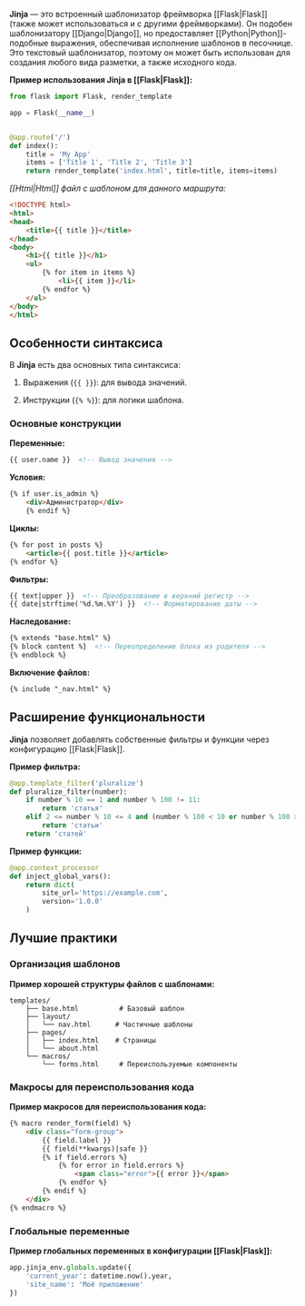 **Jinja** — это встроенный шаблонизатор фреймворка [[Flask|Flask]] (также может использоваться и с другими фреймворками). Он подобен шаблонизатору [[Django|Django]], но предоставляет [[Python|Python]]-подобные выражения, обеспечивая исполнение шаблонов в песочнице. Это текстовый шаблонизатор, поэтому он может быть использован для создания любого вида разметки, а также исходного кода.

**Пример использования Jinja в [[Flask|Flask]]:**

```Python
from flask import Flask, render_template

app = Flask(__name__)


@app.route('/')
def index():
    title = 'My App'
    items = ['Title 1', 'Title 2', 'Title 3']
    return render_template('index.html', title=title, items=items)
```

*[[Html|Html]] файл с шаблоном для данного маршрута:*

```HTML
<!DOCTYPE html>
<html>
<head>
    <title>{{ title }}</title>
</head>
<body>
    <h1>{{ title }}</h1>
    <ul>
        {% for item in items %}
            <li>{{ item }}</li>
        {% endfor %}
    </ul>
</body>
</html>
```

## Особенности синтаксиса

В **Jinja** есть два основных типа синтаксиса:

1. Выражения (`{{ }}`): для вывода значений.

2. Инструкции (`{% %}`): для логики шаблона.

### Основные конструкции

**Переменные:**

```HTML
{{ user.name }}  <!-- Вывод значения -->
```

**Условия:**

```HTML
{% if user.is_admin %}
    <div>Администратор</div>
	{% endif %}
```

**Циклы:**

```HTML
{% for post in posts %}
    <article>{{ post.title }}</article>
{% endfor %}
```

**Фильтры:**

```HTML
{{ text|upper }}  <!-- Преобразование в верхний регистр -->
{{ date|strftime('%d.%m.%Y') }}  <!-- Форматирование даты -->
```

**Наследование:**

```HTML
{% extends "base.html" %}
{% block content %}  <!-- Переопределение блока из родителя -->
{% endblock %}
```

**Включение файлов:**

```HTML
{% include "_nav.html" %}
```

## Расширение функциональности

**Jinja** позволяет добавлять собственные фильтры и функции через конфигурацию [[Flask|Flask]].

**Пример фильтра:**

```Python
@app.template_filter('pluralize')
def pluralize_filter(number):
    if number % 10 == 1 and number % 100 != 11:
        return 'статья'
    elif 2 <= number % 10 <= 4 and (number % 100 < 10 or number % 100 >= 20):
        return 'статьи'
    return 'статей'
```

**Пример функции:**

```Python
@app.context_processor
def inject_global_vars():
    return dict(
        site_url='https://example.com',
        version='1.0.0'
    )
```

## Лучшие практики

### Организация шаблонов

**Пример хорошей структуры файлов с шаблонами:**

```plaintext
templates/
    ├── base.html          # Базовый шаблон
    ├── layout/
    │   └── nav.html      # Частичные шаблоны
    ├── pages/
    │   ├── index.html    # Страницы
    │   └── about.html
    └── macros/
        └── forms.html     # Переиспользуемые компоненты
```

### Макросы для переиспользования кода

**Пример макросов для переиспользования кода:**

```HTML
{% macro render_form(field) %}
    <div class="form-group">
        {{ field.label }}
        {{ field(**kwargs)|safe }}
        {% if field.errors %}
            {% for error in field.errors %}
                <span class="error">{{ error }}</span>
            {% endfor %}
        {% endif %}
    </div>
{% endmacro %}
```

### Глобальные переменные

**Пример глобальных переменных в конфигурации [[Flask|Flask]]:**

```Python
app.jinja_env.globals.update({
    'current_year': datetime.now().year,
    'site_name': 'Моё приложение'
})
```

